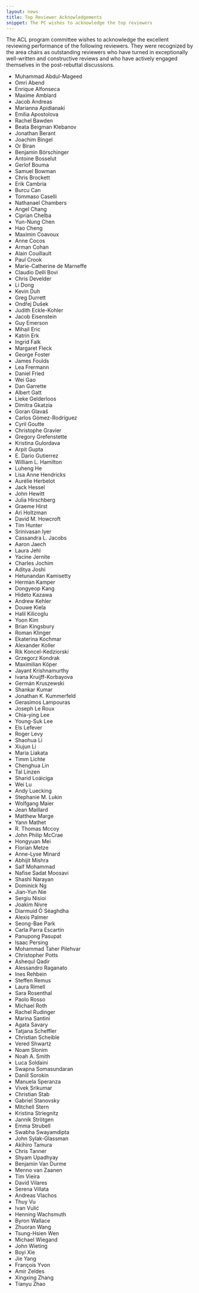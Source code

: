 ```yaml
---
layout: news
title: Top Reviewer Acknowledgements
snippet: The PC wishes to acknowledge the top reviewers
---
```


The ACL program committee wishes to acknowledge the excellent reviewing performance of the following reviewers.  They were recognized by the area chairs as outstanding reviewers who have turned in exceptionally well-written and constructive reviews and who have actively engaged themselves in the post-rebuttal discussions.

* Muhammad Abdul-Mageed
* Omri Abend
* Enrique Alfonseca
* Maxime Amblard
* Jacob Andreas
* Marianna Apidianaki
* Emilia Apostolova
* Rachel Bawden
* Beata Beigman Klebanov
* Jonathan Berant
* Joachim Bingel
* Or Biran
* Benjamin Börschinger
* Antoine Bosselut
* Gerlof Bouma
* Samuel Bowman
* Chris Brockett
* Erik Cambria
* Burcu Can
* Tommaso Caselli
* Nathanael Chambers
* Angel Chang
* Ciprian Chelba
* Yun-Nung Chen
* Hao Cheng
* Maximin Coavoux
* Anne Cocos
* Arman Cohan
* Alain Couillault
* Paul Crook
* Marie-Catherine de Marneffe
* Claudio Delli Bovi
* Chris Develder
* Li Dong
* Kevin Duh
* Greg Durrett
* Ondřej Dušek
* Judith Eckle-Kohler
* Jacob Eisenstein
* Guy Emerson
* Mihail Eric
* Katrin Erk
* Ingrid Falk
* Margaret Fleck
* George Foster
* James Foulds
* Lea Frermann
* Daniel Fried
* Wei Gao
* Dan Garrette
* Albert Gatt
* Lieke Gelderloos
* Dimitra Gkatzia
* Goran Glavaš
* Carlos Gómez-Rodríguez
* Cyril Goutte
* Christophe Gravier
* Gregory Grefenstette
* Kristina Gulordava
* Arpit Gupta
* E. Dario Gutierrez
* William L. Hamilton
* Luheng He
* Lisa Anne Hendricks
* Aurélie Herbelot
* Jack Hessel
* John Hewitt
* Julia Hirschberg
* Graeme Hirst
* Ari Holtzman
* David M. Howcroft
* Tim Hunter
* Srinivasan Iyer
* Cassandra L. Jacobs
* Aaron Jaech
* Laura Jehl
* Yacine Jernite
* Charles Jochim
* Aditya Joshi
* Hetunandan Kamisetty
* Herman Kamper
* Dongyeop Kang
* Hideto Kazawa
* Andrew Kehler
* Douwe Kiela
* Halil Kilicoglu
* Yoon Kim
* Brian Kingsbury
* Roman Klinger
* Ekaterina Kochmar
* Alexander Koller
* Rik Koncel-Kedziorski
* Grzegorz Kondrak
* Maximilian Köper
* Jayant Krishnamurthy
* Ivana Kruijff-Korbayova
* Germán Kruszewski
* Shankar Kumar
* Jonathan K. Kummerfeld
* Gerasimos Lampouras
* Joseph Le Roux
* Chia-ying Lee
* Young-Suk Lee
* Els Lefever
* Roger Levy
* Shaohua Li
* Xiujun Li
* Maria Liakata
* Timm Lichte
* Chenghua Lin
* Tal Linzen
* Sharid Loáiciga
* Wei Lu
* Andy Luecking
* Stephanie M. Lukin
* Wolfgang Maier
* Jean Maillard
* Matthew Marge
* Yann Mathet
* R. Thomas Mccoy
* John Philip McCrae
* Hongyuan Mei
* Florian Metze
* Anne-Lyse Minard
* Abhijit Mishra
* Saif Mohammad
* Nafise Sadat Moosavi
* Shashi Narayan
* Dominick Ng
* Jian-Yun Nie
* Sergiu Nisioi
* Joakim Nivre
* Diarmuid Ó Séaghdha
* Alexis Palmer
* Seong-Bae Park
* Carla Parra Escartín
* Panupong Pasupat
* Isaac Persing
* Mohammad Taher Pilehvar
* Christopher Potts
* Ashequl Qadir
* Alessandro Raganato
* Ines Rehbein
* Steffen Remus
* Laura Rimell
* Sara Rosenthal
* Paolo Rosso
* Michael Roth
* Rachel Rudinger
* Marina Santini
* Agata Savary
* Tatjana Scheffler
* Christian Scheible
* Vered Shwartz
* Noam Slonim
* Noah A. Smith
* Luca Soldaini
* Swapna Somasundaran
* Daniil Sorokin
* Manuela Speranza
* Vivek Srikumar
* Christian Stab
* Gabriel Stanovsky
* Mitchell Stern
* Kristina Striegnitz
* Jannik Strötgen
* Emma Strubell
* Swabha Swayamdipta
* John Sylak-Glassman
* Akihiro Tamura
* Chris Tanner
* Shyam Upadhyay
* Benjamin Van Durme
* Menno van Zaanen
* Tim Vieira
* David Vilares
* Serena Villata
* Andreas Vlachos
* Thuy Vu
* Ivan Vulić
* Henning Wachsmuth
* Byron Wallace
* Zhuoran Wang
* Tsung-Hsien Wen
* Michael Wiegand
* John Wieting
* Boyi Xie
* Jie Yang
* François Yvon
* Amir Zeldes
* Xingxing Zhang
* Tianyu Zhao